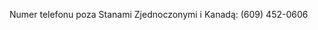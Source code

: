 <Token xmlns:xlink="http://www.w3.org/1999/xlink">Numer telefonu poza Stanami Zjednoczonymi i Kanadą: (609) 452-0606</Token>

<!--HONumber=Jun16_HO4-->


